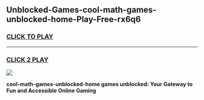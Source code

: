 
## Unblocked-Games-cool-math-games-unblocked-home-Play-Free-rx6q6
<h3>
<a href="https://premium76.site?title=cool-math-games-unblocked-home&ref=20A">CLICK TO PLAY</a></h3>
<hr>

<h3>
<a href="https://premium76.site?title=cool-math-games-unblocked-home&ref=20A">CLICK 2 PLAY</a>
  
</h3>

<a href="https://premium76.site?title=cool-math-games-unblocked-home&ref=20A"><img src="https://clearcache.store/games.png"></a>


**cool-math-games-unblocked-home games unblocked: Your Gateway to Fun and Accessible Online Gaming**
